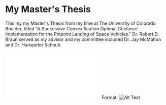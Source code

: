 # My Master's Thesis
This my my Master's Thesis from my time at The Universtiy of Colorado Boulder, titled "A Successive Convexification Optimal Guidance
Implementation for the Pinpoint Landing of Space Vehicles." Dr. Robert D. Braun served as my advisor and my committee included Dr. Jay McMahon and Dr. Hanspeter Schaub.  


![Landing Divert Trajectory](/figs/3dtraj_intro-eps-converted-to.pdf)
Format: ![Alt Text](url)